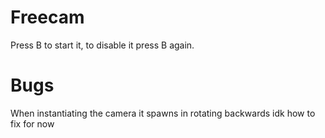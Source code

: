 # Freecam

Press B to start it, to disable it press B again.

# Bugs

When instantiating the camera it spawns in rotating backwards idk how to fix for now
